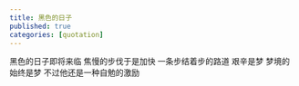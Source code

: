 ```yaml
---
title: 黑色的日子
published: true
categories: [quotation]
---
```


黑色的日子即将来临
焦慢的步伐于是加快
一条步结着步的路道
艰辛是梦
梦境的始终是梦
不过他还是一种自勉的激励